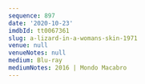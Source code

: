 ```yaml
---
sequence: 897
date: '2020-10-23'
imdbId: tt0067361
slug: a-lizard-in-a-womans-skin-1971
venue: null
venueNotes: null
medium: Blu-ray
mediumNotes: 2016 | Mondo Macabro
---
```


